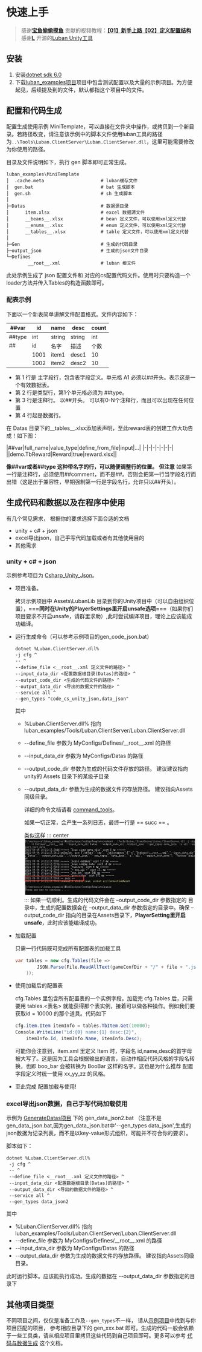 # 快速上手

> 感谢[**宝鱼偷偷摸鱼**](https://space.bilibili.com/1916310) 贡献的视频教程：[**【01】新手上路**](https://www.bilibili.com/video/BV1xS4y1M7Aj)[**【02】定义配置结构**](https://www.bilibili.com/video/BV1m44y1j747) <br/>
> 感谢[**L**](https://github.com/LiuOcean) 开源的[Luban Unity工具](https://github.com/LiuOcean/Luban_Unity_GUI)

## 安装

1. 安装[dotnet sdk 6.0](https://dotnet.microsoft.com/download/dotnet/6.0)
2. 下载[luban_examples项目](https://github.com/focus-creative-games/luban_examples)项目中包含测试配置以及大量的示例项目。为方便起见，后续提及到的文件，默认都指这个项目中的文件。

## 配置和代码生成

配置生成使用示例 MiniTemplate，可以直接在文件夹中操作，或拷贝到一个新目录。若路径改变，请注意该示例中的脚本文件使用luban工具的路径为`..\Tools\Luban.ClientServer\Luban.ClientServer.dll`，这里可能需要修改为你使用的路径。

目录及文件说明如下，执行 gen 脚本即可正常生成。

```
luban_examples\MiniTemplate
│  .cache.meta                     # luban缓存文件
│  gen.bat                         # bat 生成脚本
│  gen.sh                          # sh 生成脚本
│
├─Datas                            # 数据源目录
│      item.xlsx                   # excel 数据源文件
│      __beans__.xlsx              # bean 定义文件，可以使用xml定义代替
│      __enums__.xlsx              # enum 定义文件，可以使用xml定义代替
│      __tables__.xlsx             # table 定义文件，可以使用xml定义代替
│
├─Gen                              # 生成的代码目录
├─output_json                      # 生成的json文件目录
└─Defines
        __root__.xml               # luban 根文件
```

此处示例生成了 json 配置文件和 对应的cs配置代码文件。使用时只要构造一个loader方法并传入Tables的构造函数即可。

### 配表示例
下面以一个新表简单讲解文件配置格式。文件内容如下：

   |##var|id|name|desc|count|
   |-|-|-|-|-|
   |##type|int|string|string|int|
   |##|id|名字|描述|个数|
   ||1001|item1| desc1| 10|
   ||1002|item2| desc2| 10|

  - 第 1 行是 主字段行，包含表字段定义。单元格 A1 必须以##开头。表示这是一个有效数据表。
  - 第 2 行是类型行，第1个单元格必须为 ##type。
  - 第 3 行是注释行。 以##开头。 可以有0-N个注释行，而且可以出现在任何位置
  - 第 4 行起是数据行。

在 Datas 目录下的__tables__.xlsx添加表声明，至此reward表的创建工作大功告成！如下图：

  |##var|full_name|value_type|define_from_file|input|...|
  |-|-|-|-|-|-|-|
  ||demo.TbReward|Reward|true|reward.xlsx||

  **像##var或者##type 这种带名字的行，可以随便调整行的位置。**  **但注意** 如果第一行是注释行，必须使用##comment，而不是##。否则会把第一行当字段名行而出错（这是出于兼容性，早期强制第一行是字段名行，允许只以##开头）。


## 生成代码和数据以及在程序中使用

有几个常见需求， 根据你的要求选择下面合适的文档

- unity + c# + json
- excel导出json，自己手写代码加载或者有其他使用目的
- 其他需求

### unity + c# + json

 示例参考项目为 [Csharp_Unity_Json](https://github.com/focus-creative-games/luban_examples/tree/main/Projects/Csharp_Unity_json)。

- 项目准备。  

    拷贝示例项目中 Assets\LubanLib 目录到你的Unity项目中（可以自由组织位置），**===同时在Unity的PlayerSettings里开启unsafe选项===**（如果你们项目要求不开启unsafe，请群里求助）,此时尝试编译项目，理论上应该能成功编译。

- 运行生成命令（可以参考示例项目的gen_code_json.bat）

    ```shell
    dotnet %Luban.ClientServer.dll%
    -j cfg ^
    -- ^
    --define_file <__root__.xml 定义文件的路径> ^
    --input_data_dir <配置数据根目录(Datas)的路径> ^
    --output_code_dir <生成的代码文件的路径> ^
    --output_data_dir <导出的数据文件的路径> ^
    --service all ^
    --gen_types "code_cs_unity_json,data_json"
    ```

    其中

  - %Luban.ClientServer.dll% 指向  luban_examples/Tools/Luban.ClientServer/Luban.ClientServer.dll
  - --define_file  参数为 MyConfigs/Defines/\_\_root\_\_.xml 的路径
  - --input_data_dir 参数为 MyConfigs/Datas 的路径
  - --output_code_dir 参数为生成的代码文件存放的路径。 建议建议指向 unity的 Assets 目录下的某级子目录
  - --output_data_dir 参数为生成的数据文件的存放路径。 建议指向Assets同级目录。

    详细的命令文档请看 [command_tools](/manual/commandtools.md)。

    如果一切正常，会产生一系列日志，最终一行是 == succ == 。

    类似这样
::: center
![生成结果](/img/install/install_07.png)
:::
    如果一切顺利。生成的代码文件会在 –output_code_dir 参数指定的 目录中，生成的配置数据会在 –output_data_dir 参数指定的目录中。确保 –output_code_dir 指向的目录在Assets目录下，**PlayerSetting里开启unsafe**，此时应该能编译成功。

- 加载配置

    只需一行代码既可完成所有配置表的加载工具

    ```csharp
    var tables = new cfg.Tables(file => 
            JSON.Parse(File.ReadAllText(gameConfDir + "/" + file + ".json")
        ));
    ```

- 使用加载后的配置表

    cfg.Tables 里包含所有配置表的一个实例字段。加载完 cfg.Tables 后，只需要用 tables.<表名> 就能获得那个表实例，接着可以做各种操作。例如我们要获取id = 10000 的那个道具。代码如下

    ```csharp
    cfg.item.Item itemInfo = tables.TbItem.Get(10000);
    Console.WriteLine("id:{0} name:{1} desc:{2}", 
        itemInfo.Id, itemInfo.Name, itemInfo.Desc);
    ```

    可能你会注意到，item.xml 里定义 Item 时，字段名 id,name,desc的首字母被大写了。这是因为工具会根据输出的语言，自动作相应代码风格的字段名转换，也即 boo_bar 会被转换为 BooBar 这样的名字。这也是为什么推荐 配置字段定义时统一使用 xx_yy_zz 的风格。

- 至此完成 配置加载与使用!


### excel导出json数据，自己手写代码加载使用

示例为 [GenerateDatas项目](https://github.com/focus-creative-games/luban_examples/tree/main/Projects/Csharp_Unity_json) 下的 gen_data_json2.bat
（注意不是gen_data_json.bat,因为gen_data_json.bat中'--gen_types data_json',生成的json数据为记录列表，而不是以key-value形式组织，可能并不符合你的要求）。

脚本如下：

```shell
dotnet %Luban.ClientServer.dll%
 -j cfg ^
 -- ^
 --define_file <__root__.xml 定义文件的路径> ^
 --input_data_dir <配置数据根目录(Datas)的路径> ^
 --output_data_dir <导出的数据文件的路径> ^
 --service all ^
 --gen_types data_json2

```

其中

- %Luban.ClientServer.dll% 指向  luban_examples/Tools/Luban.ClientServer/Luban.ClientServer.dll
- --define_file  参数为 MyConfigs/Defines/\_\_root\_\_.xml 的路径
- --input_data_dir 参数为 MyConfigs/Datas 的路径
- --output_data_dir 参数为生成的数据文件的存放路径。 建议指向Assets同级目录。

此时运行脚本。应该能执行成功。生成的数据在 --output_data_dir 参数指定的目录下

## 其他项目类型
  
不同项目之间，仅仅是准备工作及`--gen_types`不一样， 请从[示例项目](https://github.com/focus-creative-games/luban_examples/tree/main/Projects)中找到与你项目匹配的项目，
参考相应目录下的 gen_xxx.bat 即可。生成的代码一般会依赖于一些工具类，请从相应项目里拷贝这些代码到自己项目即可。更多可以参考 [代码与数据生成](/manual/generatecodedata.md) 这个文档。
